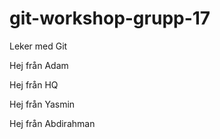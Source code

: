 # git-workshop-grupp-17
Leker med Git

Hej från Adam

Hej från HQ

Hej från Yasmin

Hej från Abdirahman

